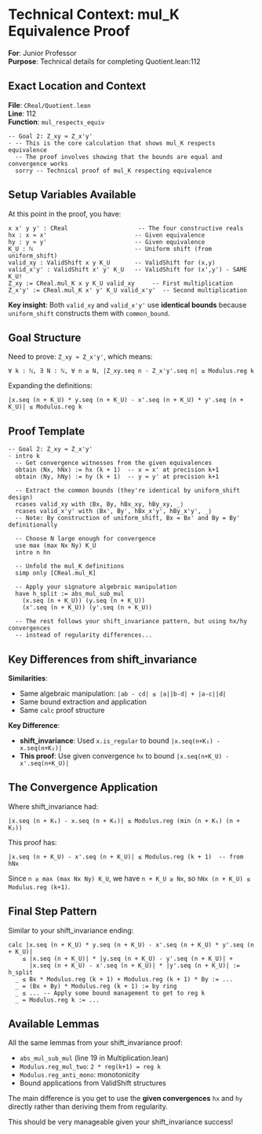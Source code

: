 # Technical Context: mul_K Equivalence Proof

**For**: Junior Professor  
**Purpose**: Technical details for completing Quotient.lean:112

## Exact Location and Context

**File**: `CReal/Quotient.lean`  
**Line**: 112  
**Function**: `mul_respects_equiv`

```lean
-- Goal 2: Z_xy ≈ Z_x'y'
· -- This is the core calculation that shows mul_K respects equivalence
  -- The proof involves showing that the bounds are equal and convergence works
  sorry -- Technical proof of mul_K respecting equivalence
```

## Setup Variables Available

At this point in the proof, you have:

```lean
x x' y y' : CReal                    -- The four constructive reals
hx : x ≈ x'                         -- Given equivalence 
hy : y ≈ y'                         -- Given equivalence
K_U : ℕ                             -- Uniform shift (from uniform_shift)
valid_xy : ValidShift x y K_U       -- ValidShift for (x,y)
valid_x'y' : ValidShift x' y' K_U   -- ValidShift for (x',y') - SAME K_U!
Z_xy := CReal.mul_K x y K_U valid_xy     -- First multiplication
Z_x'y' := CReal.mul_K x' y' K_U valid_x'y'  -- Second multiplication
```

**Key insight**: Both `valid_xy` and `valid_x'y'` use **identical bounds** because `uniform_shift` constructs them with `common_bound`.

## Goal Structure

Need to prove: `Z_xy ≈ Z_x'y'`, which means:
```lean
∀ k : ℕ, ∃ N : ℕ, ∀ n ≥ N, |Z_xy.seq n - Z_x'y'.seq n| ≤ Modulus.reg k
```

Expanding the definitions:
```lean
|x.seq (n + K_U) * y.seq (n + K_U) - x'.seq (n + K_U) * y'.seq (n + K_U)| ≤ Modulus.reg k
```

## Proof Template

```lean
-- Goal 2: Z_xy ≈ Z_x'y'
· intro k
  -- Get convergence witnesses from the given equivalences
  obtain ⟨Nx, hNx⟩ := hx (k + 1)  -- x ≈ x' at precision k+1
  obtain ⟨Ny, hNy⟩ := hy (k + 1)  -- y ≈ y' at precision k+1
  
  -- Extract the common bounds (they're identical by uniform_shift design)
  rcases valid_xy with ⟨Bx, By, hBx_xy, hBy_xy, _⟩
  rcases valid_x'y' with ⟨Bx', By', hBx_x'y', hBy_x'y', _⟩
  -- Note: By construction of uniform_shift, Bx = Bx' and By = By' definitionally
  
  -- Choose N large enough for convergence
  use max (max Nx Ny) K_U
  intro n hn
  
  -- Unfold the mul_K definitions
  simp only [CReal.mul_K]
  
  -- Apply your signature algebraic manipulation
  have h_split := abs_mul_sub_mul 
    (x.seq (n + K_U)) (y.seq (n + K_U))
    (x'.seq (n + K_U)) (y'.seq (n + K_U))
  
  -- The rest follows your shift_invariance pattern, but using hx/hy convergences
  -- instead of regularity differences...
```

## Key Differences from shift_invariance

**Similarities**:
- Same algebraic manipulation: `|ab - cd| ≤ |a||b-d| + |a-c||d|`
- Same bound extraction and application
- Same `calc` proof structure

**Key Difference**:
- **shift_invariance**: Used `x.is_regular` to bound `|x.seq(n+K₁) - x.seq(n+K₂)|`
- **This proof**: Use given convergence `hx` to bound `|x.seq(n+K_U) - x'.seq(n+K_U)|`

## The Convergence Application

Where shift_invariance had:
```lean
|x.seq (n + K₁) - x.seq (n + K₂)| ≤ Modulus.reg (min (n + K₁) (n + K₂))
```

This proof has:
```lean
|x.seq (n + K_U) - x'.seq (n + K_U)| ≤ Modulus.reg (k + 1)  -- from hNx
```

Since `n ≥ max (max Nx Ny) K_U`, we have `n + K_U ≥ Nx`, so `hNx (n + K_U) ≤ Modulus.reg (k+1)`.

## Final Step Pattern

Similar to your shift_invariance ending:
```lean
calc |x.seq (n + K_U) * y.seq (n + K_U) - x'.seq (n + K_U) * y'.seq (n + K_U)|
    ≤ |x.seq (n + K_U)| * |y.seq (n + K_U) - y'.seq (n + K_U)| +
      |x.seq (n + K_U) - x'.seq (n + K_U)| * |y'.seq (n + K_U)| := h_split
  _ ≤ Bx * Modulus.reg (k + 1) + Modulus.reg (k + 1) * By := ...
  _ = (Bx + By) * Modulus.reg (k + 1) := by ring  
  _ ≤ ... -- Apply some bound management to get to reg k
  _ = Modulus.reg k := ...
```

## Available Lemmas

All the same lemmas from your shift_invariance proof:
- `abs_mul_sub_mul` (line 19 in Multiplication.lean)
- `Modulus.reg_mul_two`: `2 * reg(k+1) = reg k`
- `Modulus.reg_anti_mono`: monotonicity
- Bound applications from ValidShift structures

The main difference is you get to use the **given convergences** `hx` and `hy` directly rather than deriving them from regularity.

This should be very manageable given your shift_invariance success!